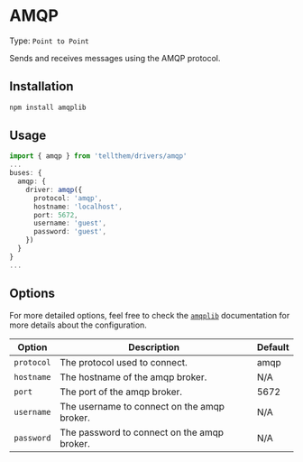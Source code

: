 # AMQP

Type: `Point to Point`

Sends and receives messages using the AMQP protocol.

## Installation

```bash
npm install amqplib
```

## Usage

```ts
import { amqp } from 'tellthem/drivers/amqp'
...
buses: {
  amqp: {
    driver: amqp({
      protocol: 'amqp',
      hostname: 'localhost',
      port: 5672,
      username: 'guest',
      password: 'guest',
    })
  }
}
...
```

## Options

For more detailed options, feel free to check the [`amqplib`](https://amqp-node.github.io/amqplib/channel_api.html) documentation for more details about the configuration. 

| Option     | Description                                 | Default |
|------------|---------------------------------------------|--------|
| `protocol` | The protocol used to connect.               | amqp   |
| `hostname` | The hostname of the amqp broker.            | N/A    |
| `port`     | The port of the amqp broker.                | 5672   |
| `username` | The username to connect on the amqp broker. | N/A    |
| `password` | The password to connect on the amqp broker. | N/A    |

